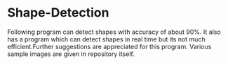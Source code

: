 # Shape-Detection
Following program can detect shapes with accuracy of about 90%.
It also has a program which can detect shapes in real time but its not much efficient.Further suggestions are appreciated for this program.
Various sample images are given in repository itself.

